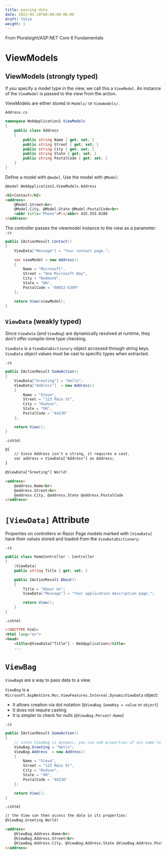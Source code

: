 ```yaml
---
title: passing data
date: 2023-03-20T00:00:00-06:00
draft: false
weight: 1
---
```


From Pluralsight/ASP.NET Core 6 Fundamentals

# ViewModels
## ViewModels (strongly typed)
If you specify a model type in the view, we call this a `ViewModel`.  An instance of the `ViewModel` is passed to the view from the action.

ViewModels are either stored in `Models/` or `Viewmodels/`.

`Address.cs`
```cs
namespace WebApplication1.ViewModels
{
    public class Address
    {
        public string Name { get; set; }
        public string Street { get; set; }
        public string City { get; set; }
        public string State { get; set; }
        public string PostalCode { get; set; }
    }
}
```

Define a model with `@model`.  Use the model with `@Model`:
```html
@model WebApplication1.ViewModels.Address

<h2>Contact</h2>
<address>
    @Model.Street<br>
    @Model.City, @Model.State @Model.PostalCode<br>
    <abbr title="Phone">P:</abbr> 425.555.0100
</address>
```

The controller passes the viewmodel instance to the view as a parameter:  
`.cs`
```cs
public IActionResult Contact()
{
    ViewData["Message"] = "Your contact page.";

    var viewModel = new Address()
    {
        Name = "Microsoft",
        Street = "One Microsoft Way",
        City = "Redmond",
        State = "WA",
        PostalCode = "98052-6399"
    };

    return View(viewModel);
}
```

## `ViewData` (weakly typed)
Since `ViewData` (and `ViewBag`) are dynamically resolved at runtime, they don't offer compile-time type checking.

`ViewData` is a `ViewDataDictionary` object accessed through string keys.  `ViewData` object values must be cast to specific types when extracted.

`.cs`
```cs
public IActionResult SomeAction()
{
    ViewData["Greeting"] = "Hello";
    ViewData["Address"]  = new Address()
    {
        Name = "Steve",
        Street = "123 Main St",
        City = "Hudson",
        State = "OH",
        PostalCode = "44236"
    };

    return View();
}
```

`.cshtml`
```html
@{
    // Since Address isn't a string, it requires a cast.
    var address = ViewData["Address"] as Address;
}

@ViewData["Greeting"] World!

<address>
    @address.Name<br>
    @address.Street<br>
    @address.City, @address.State @address.PostalCode
</address>
```

# `[ViewData]` Attribute
Properties on controllers or Razor Page models marked with `[ViewData]` have their values stored and loaded from the `ViewDataDictionary`:

`.cs`
```cs
public class HomeController : Controller
{
    [ViewData]
    public string Title { get; set; }

    public IActionResult About()
    {
        Title = "About Us";
        ViewData["Message"] = "Your application description page.";

        return View();
    }
}
```

`.cshtml`
```html
<!DOCTYPE html>
<html lang="en">
<head>
    <title>@ViewData["Title"] - WebApplication</title>
    ...
```

# `ViewBag`
`ViewBag`s are a way to pass data to a view.

`ViewBag` is a `Microsoft.AspNetCore.Mvc.ViewFeatures.Internal.DynamicViewData` object:
- It allows creation via dot notation (`@ViewBag.SomeKey = value` or `object`)
- It does not require casting
- It is simpler to check for nulls (`@ViewBag.Person?.Name`)

`.cs`
```cs
public IActionResult SomeAction()
{
    // since ViewBag is dynamic, you can add properties of any name to the object
    ViewBag.Greeting = "Hello"; 
    ViewBag.Address  = new Address()
    {
        Name = "Steve",
        Street = "123 Main St",
        City = "Hudson",
        State = "OH",
        PostalCode = "44236"
    };

    return View();
}
```

`.cshtml`
```html
// the View can then access the data in its properties:
@ViewBag.Greeting World! 

<address>
    @ViewBag.Address.Name<br>
    @ViewBag.Address.Street<br>
    @ViewBag.Address.City, @ViewBag.Address.State @ViewBag.Address.PostalCode
</address>
```
